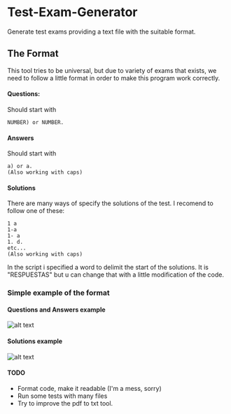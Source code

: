 # Test-Exam-Generator
Generate test exams providing a text file with the suitable format.


## The Format

This tool tries to be universal, but due to variety of exams that exists, we need to follow a little format in order to make this program work correctly.

#### Questions:
Should start with 
```
NUMBER) or NUMBER.
```
#### Answers
Should start with 
```
a) or a. 
(Also working with caps)
```
#### Solutions
There are many ways of specify the solutions of the test.
I recomend to follow one of these:
```
1 a
1-a
1- a
1. d.
etc...
(Also working with caps)
```

In the script i specified a word to delimit the start of the solutions.
It is "RESPUESTAS" but u can change that with a little modification of the code.

### Simple example of the format

#### Questions and Answers example
![alt text](https://i.imgur.com/JpLMh2w.png)
#### Solutions example
![alt text](https://i.imgur.com/Z5CPX2z.png)



#### TODO

- Format code, make it readable (I'm a mess, sorry)
- Run some tests with many files
- Try to improve the pdf to txt tool.
